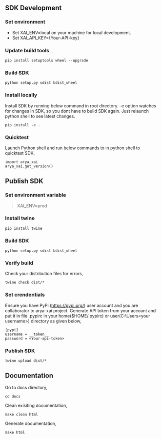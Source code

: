 ## SDK Development

### Set environment
- Set XAI_ENV=local on your machine for local development.
- Set XAI_API_KEY={Your-API-key}

### Update build tools
```
pip install setuptools wheel --upgrade
```

### Build SDK
```
python setup.py sdist bdist_wheel
```

### Install locally
Install SDK by running below command in root directory. -e option watches for changes in SDK, so you dont have to build SDK again. Just relaunch python shell to see latest changes.
```
pip install -e .
```

### Quicktest
Launch Python shell and run below commands to in python shell to quicktest SDK,
```
import arya_xai
arya_xai.get_version()
```

## Publish SDK

### Set environment variable
> XAI_ENV=prod

### Install twine
```
pip install twine
```

### Build SDK
```
python setup.py sdist bdist_wheel
```

### Verify build
Check your distribution files for errors,
```
twine check dist/*
```

### Set crendentials
Ensure you have PyPi (https://pypi.org/) user account and you are collaborator to arya-xai project. Generate API token from your account and put it in file .pypirc in your home($HOME/.pypirc) or user(C:\Users\<your username>) directory as given below,
```
[pypi]
username = __token__
password = <Your-api-token>
```

### Publish SDK
```
twine upload dist/*
```

## Documentation
Go to docs directory,
```
cd docs
```
Clean exisiting documentation,
```
make clean html
```
Generate documentation,
```
make html
```